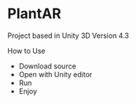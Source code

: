 PlantAR
=======
Project based in Unity 3D Version 4.3

How to Use

  * Download source
  * Open with Unity editor
  * Run
  * Enjoy
